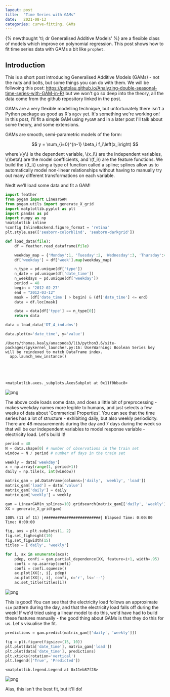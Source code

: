 ```yaml
---
layout: post
title:  "Time Series with GAMs"
date:   2021-08-13
categories: curve-fitting, GAMs
---
```

{% newthought 'tl; dr Generalised Additive Models' %} are a flexible class of models which improve on polynomial regression. This post shows how to fit time series data with GAMs a bit like `prophet`.<!--more--> 

## Introduction

This is a short post introducing Generalised Additive Models (GAMs) - not the nuts and bolts, but some things you can do with them. We will be follwoing this post: https://petolau.github.io/Analyzing-double-seasonal-time-series-with-GAM-in-R/ but we won't go so deep into the theory, all the data come from the github repository linked in the post.

GAMs are a very flexible modelling technique, but unfortunately there isn't a Python package as good as R's `mgcv` yet. It's something we're working on! In this post, I'll fit a simple GAM using `PyGAM` and in a later post I'll talk about some theory, and some extensions.

GAMs are smooth, semi-parametric models of the form:

$$ y = \sum_{i=0}^{n-1} \beta_i f_i\left(x_i\right) $$

where \\(y\\) is the dependent variable, \\(x_i\\) are the independent variables, \\(\beta\\) are the model coefficients, and \\(f_i\\) are the feature functions. We build the \\(f_i\\) using a type of function called a spline; splines allow us to automatically model non-linear relationships without having to manually try out many different transformations on each variable.

Nedt we'll load some data and fit a GAM!


```python
import feather
from pygam import LinearGAM
from pygam.utils import generate_X_grid
import matplotlib.pyplot as plt
import pandas as pd
import numpy as np
%matplotlib inline
%config InlineBackend.figure_format = 'retina'
plt.style.use(['seaborn-colorblind', 'seaborn-darkgrid'])
```


```python
def load_data(file):
    df = feather.read_dataframe(file)

    weekday_map = {'Monday':1, 'Tuesday':2, 'Wednesday':3, 'Thursday':4, 'Friday':5, 'Saturday':6, 'Sunday':7}
    df['weekday'] = df['week'].map(weekday_map)

    n_type = pd.unique(df['type'])
    n_date = pd.unique(df['date_time'])
    n_weekdays = pd.unique(df['weekday'])
    period = 48
    begin = "2012-02-27"
    end = "2012-03-12"
    mask = (df['date_time'] > begin) & (df['date_time'] <= end)
    data = df.loc[mask]

    data = data[df['type'] == n_type[0]]
    return data

data = load_data('DT_4_ind.dms')

data.plot(x='date_time', y='value')
```

    /Users/thomas.kealy/anaconda3/lib/python3.6/site-packages/ipykernel_launcher.py:16: UserWarning: Boolean Series key will be reindexed to match DataFrame index.
      app.launch_new_instance()





    <matplotlib.axes._subplots.AxesSubplot at 0x11f0bbac8>




    
![png](2021-08-13-Time-Series-with-GAMS_files/2021-08-13-Time-Series-with-GAMS_2_2.png)
    


The above code loads some data, and does a little bit of preprocessing - makes weekday names more legible to humans, and just selects a few weeks of data about 'Commerical Properties'. You can see that the time series has a lot of structure - exhibiting daily, but also weekly periodicity. There are 48 measurements during the day and 7 days during the week so that will be our independent variables to model response variable - electricity load. Let's build it!


```python
period = 48
N = data.shape[0] # number of observations in the train set
window = N / period # number of days in the train set

weekly = data['weekday']
x = np.array(range(1, period+1))
daily = np.tile(x, int(window))

matrix_gam = pd.DataFrame(columns=['daily', 'weekly', 'load'])
matrix_gam['load'] = data['value']
matrix_gam['daily'] = daily
matrix_gam['weekly'] = weekly
```


```python
gam = LinearGAM(n_splines=10).gridsearch(matrix_gam[['daily', 'weekly']], matrix_gam['load'])
XX = generate_X_grid(gam)
```

    100% (11 of 11) |#########################| Elapsed Time: 0:00:00 Time: 0:00:00



```python
fig, axs = plt.subplots(1, 2)
fig.set_figheight(10)
fig.set_figwidth(15)
titles = ['daily', 'weekly']

for i, ax in enumerate(axs):
    pdep, confi = gam.partial_dependence(XX, feature=i+1, width=.95)
    confi = np.asarray(confi)
    confi = confi.squeeze()
    ax.plot(XX[:, i], pdep)
    ax.plot(XX[:, i], confi, c='r', ls='--')
    ax.set_title(titles[i])
```


    
![png](2021-08-13-Time-Series-with-GAMS_files/2021-08-13-Time-Series-with-GAMS_6_0.png)
    


This is good! You can see that the electricity load follows an approximate `sin` pattern during the day, and that the electricity load falls off during the week! If we'd tried using a linear model to do this, we'd have had to build these features manually - the good thing about GAMs is that they do this for us. Let's visualise the fit.


```python
predictions = gam.predict(matrix_gam[['daily', 'weekly']])
```


```python
fig = plt.figure(figsize=(15, 10))
plt.plot(data['date_time'], matrix_gam['load'])
plt.plot(data['date_time'], predictions)
plt.xticks(rotation='vertical')
plt.legend(['True', 'Predicted'])
```




    <matplotlib.legend.Legend at 0x11eb87f28>




    
![png](2021-08-13-Time-Series-with-GAMS_files/2021-08-13-Time-Series-with-GAMS_9_1.png)
    


Alas, this isn't the best fit, but it'll do!


```python

```
